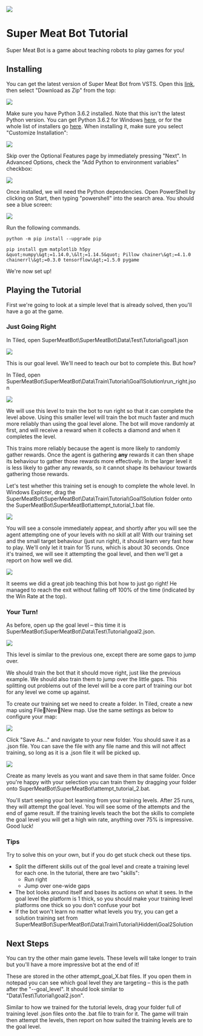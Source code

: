 ![](./Documentation/titleBot.png)
 
# Super Meat Bot Tutorial

Super Meat Bot is a game about teaching robots to play games for you!

## Installing

You can get the latest version of Super Meat Bot from VSTS. Open this [link](https://project-athens.visualstudio.com/athens/_git/game_jam2?version=GBsupermeatbot%2Fmaster), then select &quot;Download as Zip&quot; from the top:

 ![](./Documentation/download.png)

Make sure you have Python 3.6.2 installed. Note that this isn&#39;t the latest Python version. You can get Python 3.6.2 for Windows [here](https://www.python.org/ftp/python/3.6.2/python-3.6.2-amd64.exe), or for the whole list of installers go [here](https://www.python.org/downloads/release/python-362/). When installing it, make sure you select &quot;Customize Installation&quot;:

 ![](./Documentation/installPythonCustomise.png)

Skip over the Optional Features page by immediately pressing &quot;Next&quot;. In Advanced Options, check the &quot;Add Python to environment variables&quot; checkbox:

 ![](./Documentation/installPythonEnvironment.png)

Once installed, we will need the Python dependencies. Open PowerShell by clicking on Start, then typing &quot;powershell&quot; into the search area. You should see a blue screen:

 ![](./Documentation/powershell.png)

Run the following commands.

    python -m pip install --upgrade pip

    pip install gym matplotlib h5py &quot;numpy\&gt;=1.14.0,\&lt;=1.14.5&quot; Pillow chainer\&gt;=4.1.0 chainerrl\&gt;=0.3.0 tensorflow\&gt;=1.5.0 pygame

We&#39;re now set up!

## Playing the Tutorial

First we&#39;re going to look at a simple level that is already solved, then you&#39;ll have a go at the game.

### Just Going Right

In Tiled, open SuperMeatBot\SuperMeatBot\Data\Test\Tutorial\goal1.json

 ![](./Documentation/tutorialGoalLevel.png)

This is our goal level. We&#39;ll need to teach our bot to complete this. But how?

In Tiled, open SuperMeatBot\SuperMeatBot\Data\Train\Tutorial\Goal1Solution\run\_right.json

 ![](./Documentation/tutorialTrainLevel.png)

We will use this level to train the bot to run right so that it can complete the level above. Using this smaller level will train the bot much faster and much more reliably than using the goal level alone. The bot will move randomly at first, and will receive a reward when it collects a diamond and when it completes the level.

This trains more reliably because the agent is more likely to randomly gather rewards. Once the agent is gathering **any** rewards it can then shape its behaviour to gather those rewards more effectively. In the larger level it is less likely to gather any rewards, so it cannot shape its behaviour towards gathering those rewards.

Let&#39;s test whether this training set is enough to complete the whole level. In Windows Explorer, drag the SuperMeatBot\SuperMeatBot\Data\Train\Tutorial\Goal1Solution folder onto the SuperMeatBot\SuperMeatBot\attempt\_tutorial\_1.bat file.

 ![](./Documentation/dragToStartGame.png)

You will see a console immediately appear, and shortly after you will see the agent attempting one of your levels with no skill at all! With our training set and the small target behaviour (just run right), it should learn very fast how to play. We&#39;ll only let it train for 15 runs, which is about 30 seconds. Once it&#39;s trained, we will see it attempting the goal level, and then we&#39;ll get a report on how well we did.

 ![](./Documentation/endOfGameSummary.png)

It seems we did a great job teaching this bot how to just go right! He managed to reach the exit without falling off 100% of the time (indicated by the Win Rate at the top).

### Your Turn!

As before, open up the goal level – this time it is SuperMeatBot\SuperMeatBot\Data\Test\Tutorial\goal2.json.

 ![](./Documentation/yourTurnGoal.png)

This level is similar to the previous one, except there are some gaps to jump over.

We should train the bot that it should move right, just like the previous example. We should also train them to jump over the little gaps. This splitting out problems out of the level will be a core part of training our bot for any level we come up against.

To create our training set we need to create a folder. In Tiled, create a new map using FileNewNew map. Use the same settings as below to configure your map:

 ![](./Documentation/tiledNewMapSetup.png)

Click &quot;Save As…&quot; and navigate to your new folder. You should save it as a .json file. You can save the file with any file name and this will not affect training, so long as it is a .json file it will be picked up.

 ![](./Documentation/saveAsJson.png)

Create as many levels as you want and save them in that same folder. Once you&#39;re happy with your selection you can train them by dragging your folder onto SuperMeatBot\SuperMeatBot\attempt\_tutorial\_2.bat.

You&#39;ll start seeing your bot learning from your training levels. After 25 runs, they will attempt the goal level. You will see some of the attempts and the end of game result. If the training levels teach the bot the skills to complete the goal level you will get a high win rate, anything over 75% is impressive. Good luck!

### Tips

Try to solve this on your own, but if you do get stuck check out these tips.

- Split the different skills out of the goal level and create a training level for each one. In the tutorial, there are two &quot;skills&quot;:
  - Run right
  - Jump over one-wide gaps
- The bot looks around itself and bases its actions on what it sees. In the goal level the platform is 1 thick, so you should make your training level platforms one thick so you don&#39;t confuse your bot
- If the bot won&#39;t learn no matter what levels you try, you can get a solution training set from SuperMeatBot\SuperMeatBot\Data\Train\Tutorial\Hidden\Goal2Solution

## Next Steps

You can try the other main game levels. These levels will take longer to train but you&#39;ll have a more impressive bot at the end of it!

These are stored in the other attempt\_goal\_X.bat files. If you open them in notepad you can see which goal level they are targeting – this is the path after the &quot;--goal\_level&quot;. It should look similar to &quot;Data\Test\Tutorial\goal2.json&quot;.

Similar to how we trained for the tutorial levels, drag your folder full of training level .json files onto the .bat file to train for it. The game will train then attempt the levels, then report on how suited the training levels are to the goal level.